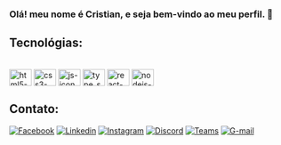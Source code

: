 ### Olá! meu nome é Cristian, e seja bem-vindo ao meu perfil. 👋

## Tecnológias:

<div style="display: inline-block"><br>
    <img align="center" alt="html5-icon" height="30" width="40" src="https://cdn.jsdelivr.net/gh/devicons/devicon/icons/html5/html5-original.svg">
    <img align="center" alt="css3-icon" height="30" width="40" src="https://cdn.jsdelivr.net/gh/devicons/devicon/icons/css3/css3-original.svg">
    <img align="center" alt="js-icon" height="30" width="40" src="https://cdn.jsdelivr.net/gh/devicons/devicon/icons/javascript/javascript-original.svg">
    <img align="center" alt="type_script-icon" height="30" width="40" src="https://cdn.jsdelivr.net/gh/devicons/devicon/icons/typescript/typescript-original.svg">
    <img align="center" alt="react-icon" height="30" width="40" src="https://cdn.jsdelivr.net/gh/devicons/devicon/icons/react/react-original.svg">
    <img align="center" alt="nodejs-icon" height="30" width="40" src="https://cdn.jsdelivr.net/gh/devicons/devicon/icons/nodejs/nodejs-original.svg">
    </div><br>

## Contato:

[![Facebook](https://img.shields.io/badge/Facebook-1877F2?style=for-the-badge&logo=facebook&logoColor=white)](https://www.linkedin.com/in/christian-santos-47b097253/)
[![Linkedin](https://img.shields.io/badge/LinkedIn-0077B5?style=for-the-badge&logo=linkedin&logoColor=white)](https://www.linkedin.com/in/christian-santos-47b097253/)
[![Instagram](https://img.shields.io/badge/Instagram-E4405F?style=for-the-badge&logo=instagram&logoColor=white)](https://www.linkedin.com/in/christian-santos-47b097253/)
[![Discord](https://img.shields.io/badge/Discord-7289DA?style=for-the-badge&logo=discord&logoColor=white)](https://www.instagram.com/chris.saant/)
[![Teams](https://img.shields.io/badge/Microsoft_Teams-6264A7?style=for-the-badge&logo=microsoft-teams&logoColor=white)]()
[![G-mail](https://img.shields.io/badge/Gmail-D14836?style=for-the-badge&logo=gmail&logoColor=white)]()
